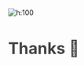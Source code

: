 #

![h:100](resources/svelte_square.png)

## Thanks 🍻

<style scoped>
  section {
    padding-top: 15%;
  }
  h2 {
    font-size: 2rem;
    color: #444;
  }
</style>
